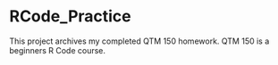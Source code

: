 # RCode_Practice

This project archives my completed QTM 150 homework. QTM 150 is a beginners R Code course.
